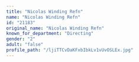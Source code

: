 ```yaml
---
title: "Nicolas Winding Refn"
name: "Nicolas Winding Refn"
id: "21183"
original_name: "Nicolas Winding Refn"
known_for_department: "Directing"
gender: "2"
adult: "false"
profile_path: "/ljiTTCvDaKFxbIbkLv1vUvOSLEx.jpg"
---
```

